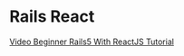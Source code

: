 # Rails React

[Video Beginner Rails5 With ReactJS Tutorial](https://www.youtube.com/watch?v=NcEflS_J2z0&list=PLX-RIZuCBJBLZ7zhGqhxYMIz_c18jLnka&index=8)